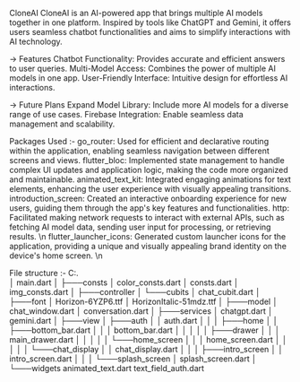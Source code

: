 CloneAI
CloneAI is an AI-powered app that brings multiple AI models together in one platform. Inspired by tools like ChatGPT and Gemini, it offers users seamless chatbot functionalities and aims to simplify interactions with AI technology.

-> Features
Chatbot Functionality: Provides accurate and efficient answers to user queries.
Multi-Model Access: Combines the power of multiple AI models in one app.
User-Friendly Interface: Intuitive design for effortless AI interactions.

-> Future Plans
Expand Model Library: Include more AI models for a diverse range of use cases.
Firebase Integration: Enable seamless data management and scalability.

Packages Used :-
go_router: Used for efficient and declarative routing within the application, enabling seamless navigation between different screens and views.
flutter_bloc: Implemented state management to handle complex UI updates and application logic, making the code more organized and maintainable.
animated_text_kit: Integrated engaging animations for text elements, enhancing the user experience with visually appealing transitions.
introduction_screen: Created an interactive onboarding experience for new users, guiding them through the app's key features and functionalities.
http: Facilitated making network requests to interact with external APIs, such as fetching AI model data, sending user input for processing, or retrieving results. \n
flutter_launcher_icons: Generated custom launcher icons for the application, providing a unique and visually appealing brand identity on the device's home screen. \n
 
File structure :- 
C:.  
│   main.dart 
│ 
├───consts 
│       color_consts.dart 
│       consts.dart
│       img_consts.dart
│
├───controller
│   └───cubits
│           chat_cubit.dart
│
├───font
│       Horizon-6YZP6.ttf
│       HorizonItalic-51mdz.ttf
│
├───model
│       chat_window.dart
│       conversation.dart
│
├───services
│       chatgpt.dart
│       gemini.dart
│
├───view
│   ├───auth
│   │       auth.dart
│   │
│   ├───home
│   │   ├───bottom_bar.dart
│   │   │       bottom_bar.dart
│   │   │
│   │   ├───drawer
│   │   │       main_drawer.dart
│   │   │
│   │   └───home_screen
│   │       │   home_screen.dart
│   │       │
│   │       └───chat_display
│   │               chat_display.dart
│   │
│   ├───intro_screen
│   │       intro_screen.dart
│   │
│   └───splash_screen
│           splash_screen.dart
│
└───widgets
        animated_text.dart
        text_field_auth.dart
